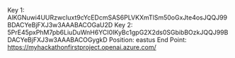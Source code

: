 Key 1:
AlKGNuwi4UURzwcIuxt9cYcEDcmSAS6PLVKXmTlSm50oGxJte4osJQQJ99BDACYeBjFXJ3w3AAABACOGaU2D
Key 2:
5PrE45pxPhM7pb6LiuDuWnH6YCI0IKyBc1gpG2X2ds0SGbibBOzkJQQJ99BDACYeBjFXJ3w3AAABACOGygkD
Position:
eastus
End Point:
https://myhackathonfirstproject.openai.azure.com/